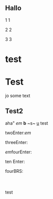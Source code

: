 Hallo
-
 
 1 1
 
  2  2

   3   3

# test ###
 # Test
jo some text
## Test2
aha"
*em*
**b**
~s~
<ins>u</ins>
test

twoEnter:*em*

threeEnter:


*em*fourEnter:



ten Enter:









fourBRS:<br><br><br><br>test
